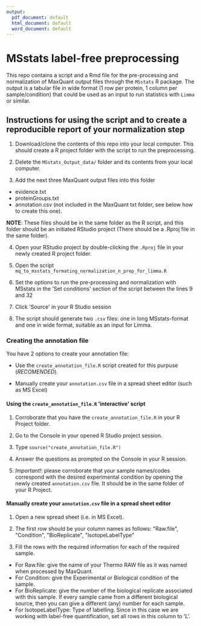 ```yaml
---
output:
  pdf_document: default
  html_document: default
  word_document: default
---
```

# MSstats label-free preprocessing

This repo contains a script and a Rmd file for the pre-processing and normalization of MaxQuant output files through the `MSstats` R package. The output is a tabular file in wide format (1 row per protein, 1 column per sample/condition) that could be used as an input to run statistics with `Limma` or similar. 

## Instructions for using the script and to create a reproducible report of your normalization step  

1. Download/clone the contents of this repo into your local computer. This should create a R project folder with the script to run the preprocessing. 

2. Delete the `MSstats_Output_data/` folder and its contents from your local computer.

3. Add the next three MaxQuant output files into this folder 

- evidence.txt
- proteinGroups.txt
- annotation.csv (not included in the MaxQuant txt folder, see below how to create this one).

**NOTE**: These files should be in the same folder as the R script, and this folder should be an initiated RStudio project (There should be a .Rproj file in the same folder). 

4. Open your RStudio project by double-clicking the `.Rproj` file in your newly created R project folder. 

5. Open the script `mq_to_msstats_formating_normalization_n_prep_for_limma.R`

6. Set the options to run the pre-processing and normalization with MSstats in the 'Set conditions' section of the script between the lines 9 and 32

7. Click 'Source' in your R Studio session

8. The script should generate two `.csv` files: one in long MSstats-format and one in wide format, suitable as an input for Limma.  

### Creating the annotation file   

You have 2 options to create your annotation file:   

- Use the `create_annotation_file.R` script created for this purpuse (*RECOMENDED*).   

- Manually create your `annotation.csv` file in a spread sheet editor (such as MS Excel)  


#### Using the `create_annotation_file.R` 'interactive' script   

1. Corroborate that you have the `create_annotation_file.R` in your R Project folder.  

2. Go to the Console in your opened R Studio project session.  

3. Type `source("create_annotation_file.R")`

4. Answer the questions as prompted on the Console in your R session.  

5. *Important!*: please corroborate that your sample names/codes correspond with the desired experimental condition by opening the newly created `annotation.csv` file. It should be in the same folder of your R Project.  

#### Manually create your `annotation.csv` file in a spread sheet editor  

1. Open a new spread sheet (i.e. in MS Excel).

2. The first row should be your column names as follows: "Raw.file", "Condition", "BioReplicate", "IsotopeLabelType"

3. Fill the rows with the required information for each of the required sample.  
  + For Raw.file: give the name of your Thermo RAW file as it was named when processed by MaxQuant.
  + For Condition: give the Experimental or Biological condition of the sample.
  + For BioReplicate: give the number of the biological replicate associated with this sample. If every sample came from a different biological source, then you can give a different (any) number for each sample.  
  + For IsotopeLabelType: Type of labelling. Since in this case we are working with label-free quantification, set all rows in this column to 'L'.
